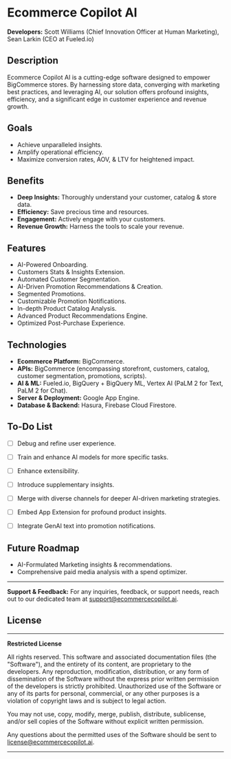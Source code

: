 # Ecommerce Copilot AI

**Developers:** Scott Williams (Chief Innovation Officer at Human Marketing), Sean Larkin (CEO at Fueled.io)

## Description
Ecommerce Copilot AI is a cutting-edge software designed to empower BigCommerce stores. By harnessing store data, converging with marketing best practices, and leveraging AI, our solution offers profound insights, efficiency, and a significant edge in customer experience and revenue growth.

## Goals
- Achieve unparalleled insights.
- Amplify operational efficiency.
- Maximize conversion rates, AOV, & LTV for heightened impact.

## Benefits
- **Deep Insights:** Thoroughly understand your customer, catalog & store data.
- **Efficiency:** Save precious time and resources.
- **Engagement:** Actively engage with your customers.
- **Revenue Growth:** Harness the tools to scale your revenue.

## Features
- AI-Powered Onboarding.
- Customers Stats & Insights Extension.
- Automated Customer Segmentation.
- AI-Driven Promotion Recommendations & Creation.
- Segmented Promotions.
- Customizable Promotion Notifications.
- In-depth Product Catalog Analysis.
- Advanced Product Recommendations Engine.
- Optimized Post-Purchase Experience.

## Technologies
- **Ecommerce Platform:** BigCommerce.
- **APIs:** BigCommerce (encompassing storefront, customers, catalog, customer segmentation, promotions, scripts).
- **AI & ML:** Fueled.io, BigQuery + BigQuery ML, Vertex AI (PaLM 2 for Text, PaLM 2 for Chat).
- **Server & Deployment:** Google App Engine.
- **Database & Backend:** Hasura, Firebase Cloud Firestore.

## To-Do List
- [ ] Debug and refine user experience.
- [ ] Train and enhance AI models for more specific tasks.
- [ ] Enhance extensibility.
- [ ] Introduce supplementary insights.
- [ ] Merge with diverse channels for deeper AI-driven marketing strategies.
- [ ] Embed App Extension for profound product insights.
- [ ] Integrate GenAI text into promotion notifications.


## Future Roadmap
- AI-Formulated Marketing insights & recommendations.
- Comprehensive paid media analysis with a spend optimizer.

---

**Support & Feedback:** For any inquiries, feedback, or support needs, reach out to our dedicated team at [support@ecommercecopilot.ai](mailto:support@ecommercecopilot.ai).

## License

---

**Restricted License**

All rights reserved. This software and associated documentation files (the "Software"), and the entirety of its content, are proprietary to the developers. Any reproduction, modification, distribution, or any form of dissemination of the Software without the express prior written permission of the developers is strictly prohibited. Unauthorized use of the Software or any of its parts for personal, commercial, or any other purposes is a violation of copyright laws and is subject to legal action.

You may not use, copy, modify, merge, publish, distribute, sublicense, and/or sell copies of the Software without explicit written permission. 

Any questions about the permitted uses of the Software should be sent to [license@ecommercecopilot.ai](mailto:license@ecommercecopilot.ai).

---


